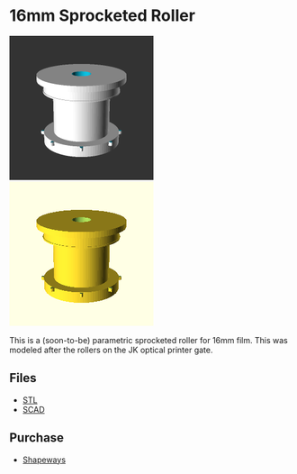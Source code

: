 # 16mm Sprocketed Roller

<p float="left">
	<img alt="16mm Sprocketed Roller" src="16mm_sprocketed_roller.png?raw=true" width="256" height="256" />
	<img alt="16mm Sprocketed Roller, Animated" src="16mm_sprocketed_roller.gif?raw=true" width="256" height="256" />
</p>

This is a (soon-to-be) parametric sprocketed roller for 16mm film. This was modeled after the rollers on the JK optical printer gate.

## Files

* [STL](16mm_sprocketed_roller.stl?raw=true)
* [SCAD](16mm_sprocketed_roller.scad?raw=true)

## Purchase

* [Shapeways](https://www.shapeways.com/product/FYTKSF87Y/16mm-sprocketed-roller)